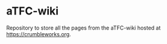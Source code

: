 # aTFC-wiki

Repository to store all the pages from the aTFC-wiki hosted at <https://crumbleworks.org>.

